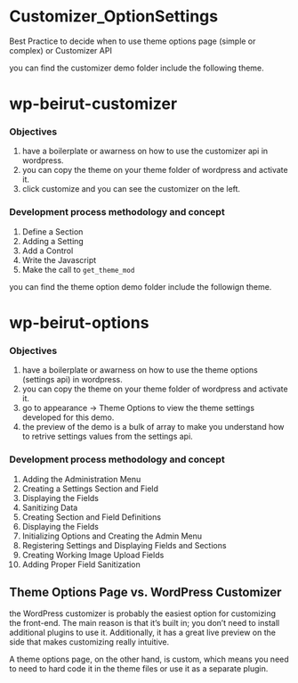 # Customizer_OptionSettings
Best Practice to decide when to use theme options page (simple or complex) or Customizer API

you can find the customizer demo folder include the following theme.

# wp-beirut-customizer

  ### Objectives
  1. have a boilerplate or awarness on how to use the customizer api in wordpress.
  2. you can copy the theme on your theme folder of wordpress and activate it.
  3. click customize and you can see the customizer on the left.


  ### Development process methodology and concept
  1. Define a Section
  2. Adding a Setting
  3. Add a Control
  4. Write the Javascript
  5. Make the call to `get_theme_mod`

you can find the theme option demo folder include the followign theme.

# wp-beirut-options

  ### Objectives
  1. have a boilerplate or awarness on how to use the theme options (settings api) in wordpress.
  2. you can copy the theme on your theme folder of wordpress and activate it.
  3. go to appearance -> Theme Options to view the theme settings developed for this demo.
  4. the preview of the demo is a bulk of array to make you understand how to retrive settings values from the settings api.

  ### Development process methodology and concept
  1. Adding the Administration Menu
  2. Creating a Settings Section and Field
  3. Displaying the Fields
  4. Sanitizing Data
  5. Creating Section and Field Definitions
  6. Displaying the Fields
  7. Initializing Options and Creating the Admin Menu
  8. Registering Settings and Displaying Fields and Sections
  9. Creating Working Image Upload Fields
  10. Adding Proper Field Sanitization

## Theme Options Page vs. WordPress Customizer
the WordPress customizer is probably the easiest option for customizing the front-end. The main reason is that it’s built in; you don’t need to install additional plugins to use it. Additionally, it has a great live preview on the side that makes customizing really intuitive.

A theme options page, on the other hand, is custom, which means you need to need to hard code it in the theme files or use it as a separate plugin.
